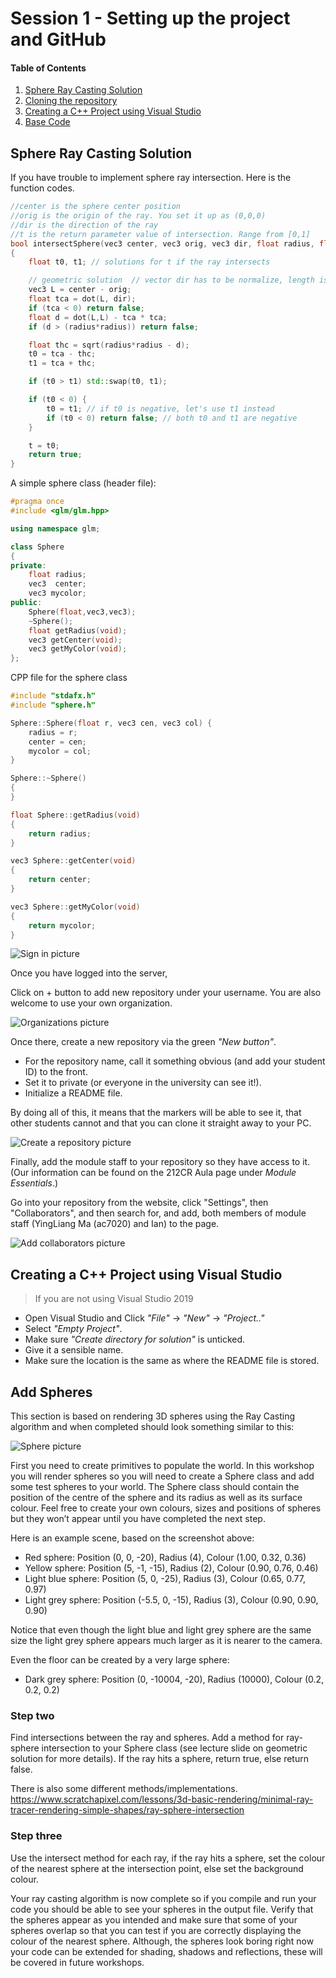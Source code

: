 # Session 1 - Setting up the project and GitHub

#### Table of Contents
1. [Sphere Ray Casting Solution](https://github.coventry.ac.uk/ac7020/322COM_TeachingMaterial/blob/master/Session%202#setting-up-in-github)
2. [Cloning the repository](https://github.coventry.ac.uk/ac7020/322COM_TeachingMaterial/blob/master/Session%201#cloning-the-repository)
3. [Creating a C++ Project using Visual Studio](https://github.coventry.ac.uk/ac7020/322COM_TeachingMaterial/blob/master/Session%201#creating-a-c-project-using-visual-studio)
4. [Base Code](https://github.coventry.ac.uk/ac7020/322COM_TeachingMaterial/blob/master/Session%201#base-code)


## Sphere Ray Casting Solution

If you have trouble to implement sphere ray intersection. Here is the function codes.

```C++
//center is the sphere center position
//orig is the origin of the ray. You set it up as (0,0,0)
//dir is the direction of the ray
//t is the return parameter value of intersection. Range from [0,1]
bool intersectSphere(vec3 center, vec3 orig, vec3 dir, float radius, float &t)
{
	float t0, t1; // solutions for t if the ray intersects 

	// geometric solution  // vector dir has to be normalize, length is 1.0
	vec3 L = center - orig;
	float tca = dot(L, dir);
	if (tca < 0) return false;
	float d = dot(L,L) - tca * tca;
	if (d > (radius*radius)) return false;

	float thc = sqrt(radius*radius - d);
	t0 = tca - thc;
	t1 = tca + thc;

	if (t0 > t1) std::swap(t0, t1);

	if (t0 < 0) {
		t0 = t1; // if t0 is negative, let's use t1 instead 
		if (t0 < 0) return false; // both t0 and t1 are negative 
	}

	t = t0;
	return true;
}
```

A simple sphere class (header file):
```C++
#pragma once
#include <glm/glm.hpp>

using namespace glm;

class Sphere
{
private:
	float radius;
	vec3  center;
	vec3 mycolor;
public:
	Sphere(float,vec3,vec3);
	~Sphere();
	float getRadius(void);
	vec3 getCenter(void);
	vec3 getMyColor(void);
};
```

CPP file for the sphere class
```C++
#include "stdafx.h"
#include "sphere.h"

Sphere::Sphere(float r, vec3 cen, vec3 col) {
	radius = r;
	center = cen;
	mycolor = col;
}

Sphere::~Sphere()
{
}

float Sphere::getRadius(void)
{
	return radius;
}

vec3 Sphere::getCenter(void)
{
	return center;
}

vec3 Sphere::getMyColor(void)
{
	return mycolor;
}
```

![Sign in picture](https://github.coventry.ac.uk/ac7020/322COM_TeachingMaterial/blob/master/Session%201/Readme%20Pictures/Sign%20in.PNG)
 
Once you have logged into the server, 

Click on + button to add new repository under your username. You are also welcome to use your own organization. 

![Organizations picture](https://github.coventry.ac.uk/ac7020/322COM_TeachingMaterial/blob/master/Session%201/Readme%20Pictures/AddRepos.JPG)
 
 Once there, create a new repository via the green _"New button"_.
 
 * For the repository name, call it something obvious (and add your student ID) to the front.
 * Set it to private (or everyone in the university can see it!).
 * Initialize a README file.
 
 By doing all of this, it means that the markers will be able to see it, that other students cannot and that you can clone it straight away to your PC.
 
![Create a repository picture](https://github.coventry.ac.uk/ac7020/322COM_TeachingMaterial/blob/master/Session%201/Readme%20Pictures/CreateRepos.PNG)
 
 Finally, add the module staff to your repository so they have access to it. (Our information can be found on the 212CR Aula page under _Module Essentials_.)
 
 Go into your repository from the website, click "Settings", then "Collaborators", and then search for, and add, both members of module staff (YingLiang Ma (ac7020) and Ian) to the page. 
 
 ![Add collaborators picture](https://github.coventry.ac.uk/ac7020/322COM_TeachingMaterial/blob/master/Session%201/Readme%20Pictures/Add%20Collabs.png)
 
  
## Creating a C++ Project using Visual Studio
 
> If you are not using Visual Studio 2019

* Open Visual Studio and Click _"File"_ -> _"New"_ -> _"Project.."_
* Select _"Empty Project"_.
* Make sure _"Create directory for solution"_ is unticked.
* Give it a sensible name.
* Make sure the location is the same as where the README file is stored.



## Add Spheres
This section is based on rendering 3D spheres using the Ray Casting algorithm and when
completed should look something similar to this:

![Sphere picture](https://github.coventry.ac.uk/ac7020/322COM_TeachingMaterial/blob/master/Session%201/Readme%20Pictures/Spheres.jpg)

First you need to create primitives to populate the world. In this workshop you will render
spheres so you will need to create a Sphere class and add some test spheres to your world. The
Sphere class should contain the position of the centre of the sphere and its radius as well as its
surface colour. Feel free to create your own colours, sizes and positions of spheres but they won’t
appear until you have completed the next step.
 
Here is an example scene, based on the screenshot above:
* Red sphere: Position (0, 0, -20), Radius (4), Colour (1.00, 0.32, 0.36)
* Yellow sphere: Position (5, -1, -15), Radius (2), Colour (0.90, 0.76, 0.46)
* Light blue sphere: Position (5, 0, -25), Radius (3), Colour (0.65, 0.77, 0.97)
* Light grey sphere: Position (-5.5, 0, -15), Radius (3), Colour (0.90, 0.90, 0.90)

Notice that even though the light blue and light grey sphere are the same size the light grey sphere
appears much larger as it is nearer to the camera.

Even the floor can be created by a very large sphere:
* Dark grey sphere: Position (0, -10004, -20), Radius (10000), Colour (0.2, 0.2, 0.2)

### Step two
Find intersections between the ray and spheres. Add a method for ray-sphere intersection to
your Sphere class (see lecture slide on geometric solution for more details). If the ray hits a sphere,
return true, else return false.

There is also some different methods/implementations.
https://www.scratchapixel.com/lessons/3d-basic-rendering/minimal-ray-tracer-rendering-simple-shapes/ray-sphere-intersection

### Step three
Use the intersect method for each ray, if the ray hits a sphere, set the colour of the nearest
sphere at the intersection point, else set the background colour.

Your ray casting algorithm is now complete so if you compile and run your code you should be able
to see your spheres in the output file. Verify that the spheres appear as you intended and make sure
that some of your spheres overlap so that you can test if you are correctly displaying the colour of
the nearest sphere.
Although, the spheres look boring right now your code can be extended for shading, shadows and
reflections, these will be covered in future workshops.
